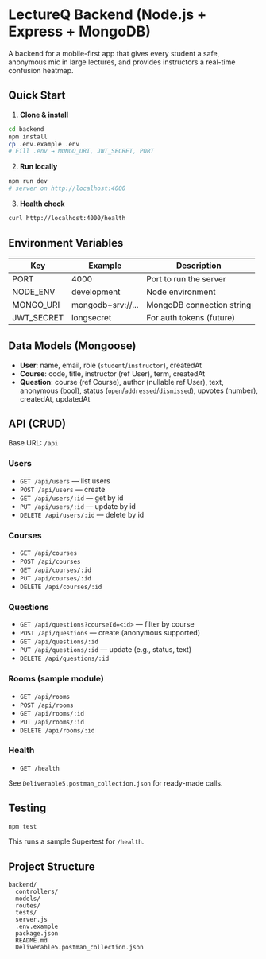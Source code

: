 # LectureQ Backend (Node.js + Express + MongoDB)

A backend for a mobile-first app that gives every student a safe, anonymous mic in large lectures, and provides instructors a real-time confusion heatmap.

## Quick Start

1. **Clone & install**
```bash
cd backend
npm install
cp .env.example .env
# Fill .env → MONGO_URI, JWT_SECRET, PORT
```

2. **Run locally**
```bash
npm run dev
# server on http://localhost:4000
```

3. **Health check**
```bash
curl http://localhost:4000/health
```

## Environment Variables

| Key | Example | Description |
| --- | --- | --- |
| PORT | 4000 | Port to run the server |
| NODE_ENV | development | Node environment |
| MONGO_URI | mongodb+srv://... | MongoDB connection string |
| JWT_SECRET | longsecret | For auth tokens (future) |

## Data Models (Mongoose)

- **User**: name, email, role (`student`/`instructor`), createdAt
- **Course**: code, title, instructor (ref User), term, createdAt
- **Question**: course (ref Course), author (nullable ref User), text, anonymous (bool), status (`open`/`addressed`/`dismissed`), upvotes (number), createdAt, updatedAt

## API (CRUD)

Base URL: `/api`

### Users
- `GET /api/users` — list users
- `POST /api/users` — create
- `GET /api/users/:id` — get by id
- `PUT /api/users/:id` — update by id
- `DELETE /api/users/:id` — delete by id

### Courses
- `GET /api/courses`
- `POST /api/courses`
- `GET /api/courses/:id`
- `PUT /api/courses/:id`
- `DELETE /api/courses/:id`

### Questions
- `GET /api/questions?courseId=<id>` — filter by course
- `POST /api/questions` — create (anonymous supported)
- `GET /api/questions/:id`
- `PUT /api/questions/:id` — update (e.g., status, text)
- `DELETE /api/questions/:id`

### Rooms (sample module)
- `GET /api/rooms`
- `POST /api/rooms`
- `GET /api/rooms/:id`
- `PUT /api/rooms/:id`
- `DELETE /api/rooms/:id`

### Health
- `GET /health`

See `Deliverable5.postman_collection.json` for ready-made calls.

## Testing

```bash
npm test
```

This runs a sample Supertest for `/health`.

## Project Structure

```
backend/
  controllers/
  models/
  routes/
  tests/
  server.js
  .env.example
  package.json
  README.md
  Deliverable5.postman_collection.json
```

